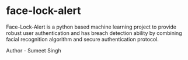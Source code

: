 # face-lock-alert
Face-Lock-Alert is a python based machine learning project to provide robust user authentication and has breach detection ability by combining facial recognition algorithm and secure authentication protocol.


Author - Sumeet Singh
